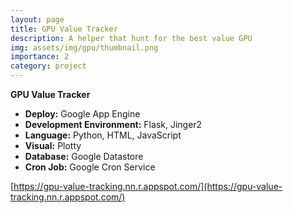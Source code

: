 ```yaml
---
layout: page
title: GPU Value Tracker
description: A helper that hunt for the best value GPU
img: assets/img/gpu/thumbnail.png
importance: 2
category: project
---
```


**GPU Value Tracker**

- **Deploy:** Google App Engine
- **Development Environment:** Flask, Jinger2
- **Language:** Python, HTML, JavaScript
- **Visual:** Plotty
- **Database:** Google Datastore
- **Cron Job:** Google Cron Service



[https://gpu-value-tracking.nn.r.appspot.com/](https://gpu-value-tracking.nn.r.appspot.com/)
